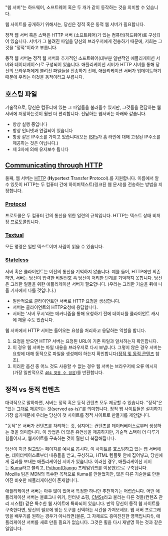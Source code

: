 "웹 서버"는 하드웨어, 소프트웨어 혹은 두 개가 같이 동작하는 것을 의미할 수 있습니다.


웹 사이트를 공개하기 위해서는, 당신은 정적 혹은 동적 웹 서버가 필요합니다.

정적 웹 서버 혹은 스택은 HTTP 서버 (소프트웨어)가 있는 컴퓨터(하드웨어)로 구성되어 있습니다. 서버가 그 불려진 파일을 당신의 브라우저에게 전송하기 때문에, 저희는 그것을 "정적"이라고 부릅니다.

동적 웹 서버는 정적 웹 서버와 추가적인 소프트웨어(대부분 일반적인 애플리케이션 서버와 데이터베이스)로 구성되어 있습니다. 애플리케이션 서버가 HTTP 서버를 통해 당신의 브라우저에게 불려진 파일들을 전송하기 전에, 애플리케이션 서버가 업데이트하기 때문에 우리는 이것을 동적이라고 부릅니다.

## 호스팅 파일

기술적으로, 당신은 컴퓨터에 있는 그 파일들을 불러올수 있지만, 그것들을 전담하는 웹 서버에 저장하는것이 훨씬 더 편리합니다. 전담하는 웹서버는 아래와 같습니다.

- 항상 실행 중입니다
- 항상 인터넷과 연결되어 있습니다
- 항상 같은 IP주소를 가지고 있습니다(모든 [ISPs](https://developer.mozilla.org/ko/docs/Glossary/ISP)가 홈 라인에 대해 고정된 IP주소를 제공하는 것은 아닙니다.)
- 제 3자에 의해 유지보수 됩니다
## [Communicating through HTTP](https://developer.mozilla.org/en-US/docs/Learn/Common_questions/Web_mechanics/What_is_a_web_server#communicating_through_http)

둘째, 웹 서버는 [HTTP](https://developer.mozilla.org/en-US/docs/Glossary/HTTP) (**H**yper**t**ext **T**ransfer **P**rotocol).를 지원합니다. 이름에서 알 수 있듯이 HTTP는 두 컴퓨터 간에 하이퍼텍스트(링크된 웹 문서)를 전송하는 방법을 지정합니다. 

### [Protocol](https://developer.mozilla.org/en-US/docs/Glossary/Protocol) 
 프로토콜은 두 컴퓨터 간의 통신을 위한 일련의 규칙입니다. HTTP는 텍스트 상태 비저장 프로토콜입니다.

### [Textual](https://developer.mozilla.org/en-US/docs/Learn/Common_questions/Web_mechanics/What_is_a_web_server#textual)
모든 명령은 일반 텍스트이며 사람이 읽을 수 있습니다.

### [Stateless](https://developer.mozilla.org/en-US/docs/Learn/Common_questions/Web_mechanics/What_is_a_web_server#stateless)

서버 혹은 클라이언트는 이전의 통신을 기억하지 않습니다. 예를 들어, HTTP에만 의존하면, 서버는 당신이 입력한 비밀번호 혹 당신이 처리한 단계를 기억하지 못합니다. 당신은 그러한 일들을 위한 애플리케이션 서버가 필요합니다. (우리는 그러한 기술을 뒤에 나올 기사에서 다룰 것입니다.)

- 일반적으로 클라이언트만 서버로 HTTP 요청을 생성합니다. 
- 서버는 클라이언트의 HTTP요청에 응답합니다.
- 서버는 '서버 푸시'라는 메커니즘을 통해 요청하기 전에 데이터를 클라이언트 캐시에 채울 수도 있습니다.


웹 서버에서 HTTP 서버는 들어오는 요청을 처리하고 응답하는 역할을 합니다.

1. 요청을 받으면 HTTP 서버는 요청된 URL이 기존 파일과 일치하는지 확인합니다.
2. 이 경우 웹 서버는 파일 내용을 브라우저로 다시 보냅니다. 그렇지 않은 경우 서버는 요청에 대해 동적으로 파일을 생성해야 하는지 확인합니다[(정적 및 동적 콘텐츠](https://developer.mozilla.org/en-US/docs/Learn/Common_questions/Web_mechanics/What_is_a_web_server#static_vs._dynamic_content) 참조).
3. 이러한 옵션 중 어느 것도 사용할 수 없는 경우 웹 서버는 브라우저에 오류 메시지(가장 일반적으로 [`404 찾을 수 없음`](https://developer.mozilla.org/en-US/docs/Web/HTTP/Status/404))를 반환합니다.

## 정적 vs 동적 컨텐츠

대략적으로 말하자면, 서버는 정적 혹은 동적 컨텐츠 모두 제공할 수 있습니다. "정적"은 "있는 그대로 제공되는 것(served as-is)"를 의미합니다. 정적 웹 사이트들은 설치하기 가장 쉽기때문에 우리는 당신이 첫 사이트를 정적 사이트로 만들기를 제안합니다.

"동적"은 서버가 컨텐츠를 처리하는 것, 심지어는 컨텐츠를 데이터베이스로부터 생성하는 것을 의미합니다. 이 방법은 더 많은 유연성을 제공하지만, 기술적 스택이 더 다루기 힘들어지고, 웹사이트를 구축하는 것이 훨씬 더 복잡해집니다.

당신이 지금 읽고있는 페이지를 예시로 봅시다. 이 사이트를 호스팅하고 있는 웹 서버에는, 데이터베이스로부터 내용들을 받고, 구성하고, HTML 템플릿 안에 집어넣고, 당신에게 결과를 보내는 애플리케이션 서버가 있습니다. 이러한 경우, 애플리케이션 서버는 [Kuma](https://github.com/mdn/yari/tree/main/docs)라고 불리고, [Python](https://www.python.org/)([Django](https://www.djangoproject.com/) 프레임워크를 이용한)으로 구축됩니다. Mozilla 팀은 MDN의 특수한 목적으로 Kuma를 만들었지만, 많은 다른 기술들로 만들어진 비슷한 애플리케이션이 존재합니다.

애플리케이션 서버는 아주 많이 있어서 특정한 하나만 추천하기는 어렵습니다. 어떤 애플리케이션 서버는 블로그나 위키, 인터넷 쇼핑, [CMSs](https://developer.mozilla.org/ko/docs/Glossary/CMS)라고 불리는 다른 것들(컨텐츠 관리 시스템) 같은 특수한 웹 사이트에 특화되어 있습니다. 만약 당신이 동적 웹 사이트를 구축한다면, 당신의 필요에 맞는 도구를 선택하는 시간을 가져보세요. 웹 서버 프로그래밍을 배우기를 원하는 경우가 아니라면(물론, 그 자체로도 흥미진진한 영역입니다!), 애플리케이션 서버를 새로 만들 필요가 없습니다. 그것은 휠을 다시 재발명 하는 것과 같은 일입니다.
